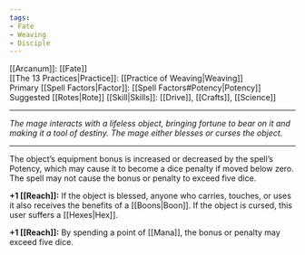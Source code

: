 ```yaml
---
tags:
- Fate
- Weaving
- Disciple
---
```


[[Arcanum]]: [[Fate]]\
[[The 13 Practices|Practice]]: [[Practice of Weaving|Weaving]]\
Primary [[Spell Factors|Factor]]: [[Spell Factors#Potency|Potency]]\
Suggested [[Rotes|Rote]] [[Skill|Skills]]: [[Drive]], [[Crafts]], [[Science]]

---

_The mage interacts with a lifeless object, bringing fortune to bear on it and making it a tool of destiny. The mage either blesses or curses the object._

---

The object’s equipment bonus is increased or decreased by the spell’s Potency, which may cause it to become a dice penalty if moved below zero.\
The spell may not cause the bonus or penalty to exceed five dice.

**+1 [[Reach]]:** If the object is blessed, anyone who carries, touches, or uses it also receives the benefits of a [[Boons|Boon]]. If the object is cursed, this user suffers a [[Hexes|Hex]].

**+1 [[Reach]]:** By spending a point of [[Mana]], the bonus or penalty may exceed five dice.